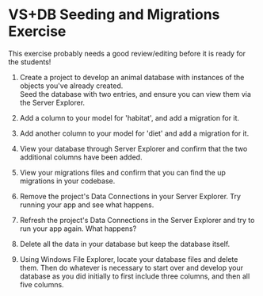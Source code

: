 # VS+DB Seeding and Migrations Exercise
This exercise probably needs a good review/editing before it is ready for the students!


1. Create a project to develop an animal database with instances of the objects you've already created.  
Seed the database with two entries, and ensure you can view them via the Server Explorer.

2. Add a column to your model for 'habitat', and add a migration for it.

3. Add another column to your model for 'diet' and add a migration for it.

4. View your database through Server Explorer and confirm that the two additional columns have been added.

5. View your migrations files and confirm that you can find the up migrations in your codebase.

6. Remove the project's Data Connections in your Server Explorer.  Try running your app and see what happens.

7. Refresh the project's Data Connections in the Server Explorer and try to run your app again.  What happens?

8. Delete all the data in your database but keep the database itself.

9. Using Windows File Explorer, locate your database files and delete them.  Then do whatever is necessary to start over and develop your database as you did initially to first include three columns, and then all five columns.
